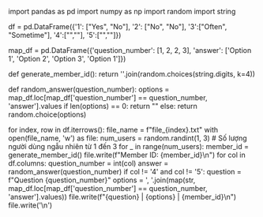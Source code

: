 import pandas as pd
import numpy as np
import random
import string

df = pd.DataFrame({'1': ["Yes", "No"], '2': ["No", "No"], '3':["Often", "Sometime"], '4':["",""], '5':["",""]})

map_df = pd.DataFrame({'question_number': [1, 2, 2, 3], 'answer': ['Option 1', 'Option 2', 'Option 3', 'Option 1']})

def generate_member_id():
    return ''.join(random.choices(string.digits, k=4))

def random_answer(question_number):
    options = map_df.loc[map_df['question_number'] == question_number, 'answer'].values
    if len(options) == 0:
        return ""
    else:
        return random.choice(options)

for index, row in df.iterrows():
    file_name = f"file_{index}.txt"
    with open(file_name, 'w') as file:
        num_users = random.randint(1, 3)  # Số lượng người dùng ngẫu nhiên từ 1 đến 3
        for _ in range(num_users):
            member_id = generate_member_id()
            file.write(f"Member ID: {member_id}\n")
            for col in df.columns:
                question_number = int(col)
                answer = random_answer(question_number)
                if col != '4' and col != '5':
                    question = f"Question {question_number}"
                    options = ', '.join(map(str, map_df.loc[map_df['question_number'] == question_number, 'answer'].values))
                    file.write(f"{question} | {options} | {member_id}\n")
            file.write('\n')
